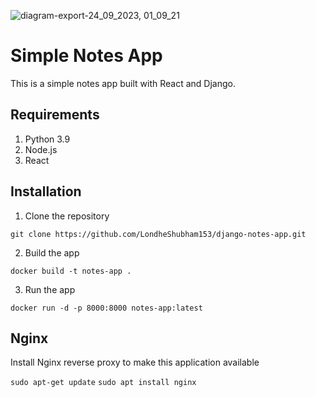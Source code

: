  
![diagram-export-24_09_2023, 01_09_21](https://github.com/kus123123/django-notes-app/assets/114748933/2b6b6f61-c374-42c6-ac7f-1bad6a027958)

# Simple Notes App
This is a simple notes app built with React and Django.

## Requirements
1. Python 3.9
2. Node.js
3. React

## Installation
1. Clone the repository
```
git clone https://github.com/LondheShubham153/django-notes-app.git
```

2. Build the app
```
docker build -t notes-app .
```

3. Run the app
```
docker run -d -p 8000:8000 notes-app:latest
```

## Nginx

Install Nginx reverse proxy to make this application available

`sudo apt-get update`
`sudo apt install nginx`
